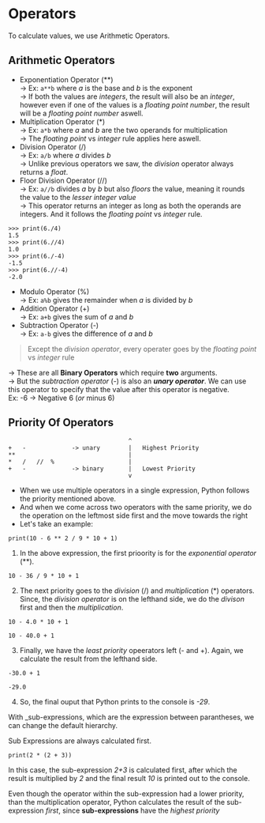 # Operators

To calculate values, we use Arithmetic Operators.

## Arithmetic Operators  
* Exponentiation Operator (**)  
&rarr; Ex: `a**b` where _a_ is the base and _b_ is the exponent   
&rarr; If both the values are _integers_, the result will also be an _integer_, however even if one of the values is a _floating point number_, the result will be a _floating point number_ aswell.
* Multiplication Operator (*)  
&rarr; Ex: `a*b` where _a_ and _b_ are the two operands for multiplication  
&rarr; The _floating point_ vs _integer_ rule applies here aswell.  
* Division Operator (/)  
&rarr; Ex: `a/b` where _a_ divides _b_  
&rarr; Unlike previous operators we saw, the _division_ operator always returns a _float_.
* Floor Division Operator (//)  
&rarr; Ex: `a//b` divides _a_ by _b_ but also _floors_ the value, meaning it rounds the value to the _lesser integer value_  
&rarr; This operator returns an integer as long as both the operands are integers. And it follows the _floating point_ vs _integer_ rule.
```
>>> print(6./4)
1.5
>>> print(6.//4)
1.0
>>> print(6./-4)
-1.5
>>> print(6.//-4)
-2.0
``` 
* Modulo Operator (%)  
&rarr; Ex: `a%b` gives the remainder when _a_ is divided by _b_
* Addition Operator (+)  
&rarr; Ex: `a+b` gives the sum of _a_ and _b_
* Subtraction Operator (-)  
&rarr; Ex: `a-b` gives the difference of _a_ and _b_ 
> Except the _division operator_, every operater goes by the _floating point_ vs _integer_ rule

&rarr; These are all **Binary Operators** which require **two** arguments.  
&rarr; But the _subtraction operator_ (-)  is also an **_unary operator_**. We can use this operator to specify that the value after this operator is negative.  
Ex: -6 &rarr; Negative 6 (_or_ minus 6)

## Priority Of Operators
```                               
                                  ^
+   -             -> unary        |   Highest Priority
**                                |
*   /   //  %                     |
+   -             -> binary       |   Lowest Priority
                                  v
```

* When we use multiple operators in a single expression, Python follows the priority mentioned above.
* And when we come across two operators with the same priority, we do the operation on the leftmost side first and the move towards the right
* Let's take an example: 
```
print(10 - 6 ** 2 / 9 * 10 + 1) 
```
1. In the above expression, the first prioority is for the _exponential operator_ (**).
```
10 - 36 / 9 * 10 + 1
```
2. The next priority goes to the _division_ (/) and _multiplication_ (*) operators. Since, the _division operator_ is on the lefthand side, we do the _divison_ first and then the _multiplication_.
```
10 - 4.0 * 10 + 1
```
```
10 - 40.0 + 1
```
3. Finally, we have the _least priority_ opeerators left (- and +). Again, we calculate the result from the lefthand side.
```
-30.0 + 1
```
```
-29.0 
```
4. So, the final ouput that Python prints to the console is _-29_.

With _sub-expressions, which are the expression between parantheses, we can change the default hierarchy.

Sub Expressions are always calculated first.

```
print(2 * (2 + 3))
```
In this case, the sub-expression _2+3_ is calculated first, after which the result is multiplied by _2_ and the final result _10_ is printed out to the console.

Even though the operator within the sub-expression had a lower priority, than the multiplication operator, Python calculates the result of the sub-expression _first_, since **sub-expressions** have the _highest priority_ 